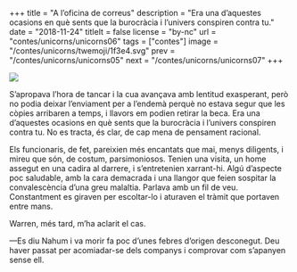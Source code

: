 +++
title = "A l’oficina de correus"
description = "Era una d’aquestes ocasions en què sents que la burocràcia i l’univers conspiren contra tu."
date = "2018-11-24"
titleIt = false
license = "by-nc"
url = "contes/unicorns/unicorns06"
tags = ["contes"]
image = "/contes/unicorns/twemoji/1f3e4.svg"
prev = "/contes/unicorns/unicorns05"
next = "/contes/unicorns/unicorns07"
+++

<img class="emoji" src="/contes/unicorns/twemoji/1f3e4.svg" />

S’apropava l’hora de tancar i la cua avançava amb lentitud exasperant, però no podia deixar l’enviament per a l’endemà perquè no estava segur que les còpies arribaren a temps, i llavors em podien retirar la beca. Era una d’aquestes ocasions en què sents que la burocràcia i l’univers conspiren contra tu. No es tracta, és clar, de cap mena de pensament racional.

Els funcionaris, de fet, pareixien més encantats que mai, menys diligents, i mireu que són, de costum, parsimoniosos. Tenien una visita, un home assegut en una cadira al darrere, i s’entretenien xarrant-hi. Algú d’aspecte poc saludable, amb la cara demacrada i una llangor que feien sospitar la convalescència d’una greu malaltia. Parlava amb un fil de veu. Constantment es giraven per escoltar-lo i aturaven el tràmit que portaven entre mans.

Warren, més tard, m’ha aclarit el cas.

—Es diu Nahum i va morir fa poc d’unes febres d’origen desconegut. Deu haver passat per acomiadar-se dels companys i comprovar com s’apanyen sense ell.

